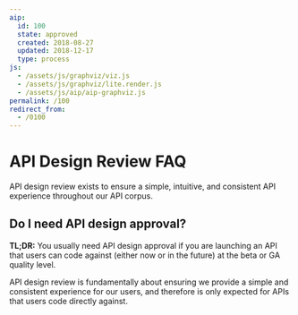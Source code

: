 ```yaml
---
aip:
  id: 100
  state: approved
  created: 2018-08-27
  updated: 2018-12-17
  type: process
js:
  - /assets/js/graphviz/viz.js
  - /assets/js/graphviz/lite.render.js
  - /assets/js/aip/aip-graphviz.js
permalink: /100
redirect_from:
  - /0100
---
```


# API Design Review FAQ

API design review exists to ensure a simple, intuitive, and consistent API
experience throughout our API corpus.

## Do I need API design approval?

**TL;DR:** You usually need API design approval if you are launching an API
that users can code against (either now or in the future) at the beta or GA
quality level.

API design review is fundamentally about ensuring we provide a simple and
consistent experience for our users, and therefore is only expected for APIs
that users code directly against.


[aip-1]: ./0001.md
[aip-2]: ./0002.md
[aip-200]: ./0200.md
[aip index]: /
